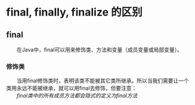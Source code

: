 # final, finally, finalize 的区别
## final
&emsp;&emsp;在Java中，final可以用来修饰类、方法和变量（成员变量或局部变量）。
### 修饰类
&emsp;&emsp;当用final修饰类时，表明该类不能被其它类所继承。所以当我们需要让一个类用永远不能被继承，就可以用final去修饰，但要注意：  
&emsp;&emsp;*final类中的所有成员方法都会隐式的定义为final方法*